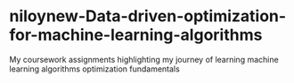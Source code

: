 # niloynew-Data-driven-optimization-for-machine-learning-algorithms
My coursework assignments highlighting my journey of learning machine learning algorithms optimization fundamentals
